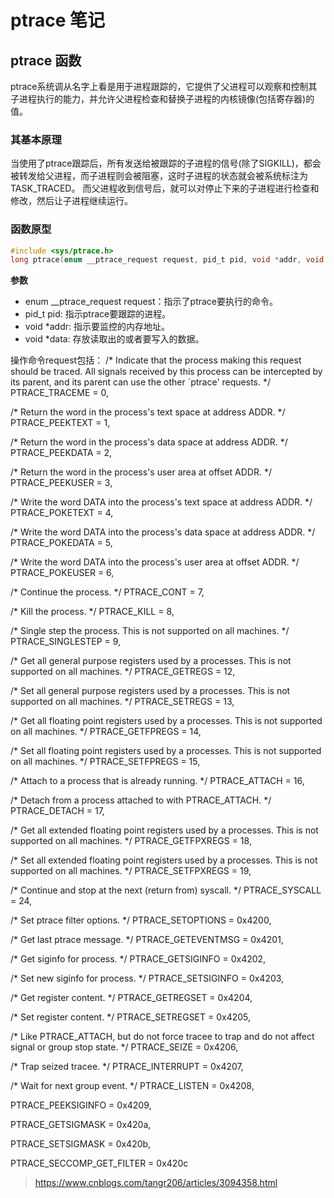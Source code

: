 # ptrace 笔记

## ptrace 函数
ptrace系统调从名字上看是用于进程跟踪的，它提供了父进程可以观察和控制其子进程执行的能力，并允许父进程检查和替换子进程的内核镜像(包括寄存器)的值。
### 其基本原理
当使用了ptrace跟踪后，所有发送给被跟踪的子进程的信号(除了SIGKILL)，都会被转发给父进程，而子进程则会被阻塞，这时子进程的状态就会被系统标注为TASK_TRACED。
而父进程收到信号后，就可以对停止下来的子进程进行检查和修改，然后让子进程继续运行。

### 函数原型
```c    
#include <sys/ptrace.h>
long ptrace(enum __ptrace_request request, pid_t pid, void *addr, void *data);
```
**参数**
- enum __ptrace_request request：指示了ptrace要执行的命令。
- pid_t pid: 指示ptrace要跟踪的进程。
- void *addr: 指示要监控的内存地址。
- void *data: 存放读取出的或者要写入的数据。

操作命令request包括：
  /* Indicate that the process making this request should be traced.
     All signals received by this process can be intercepted by its
     parent, and its parent can use the other `ptrace' requests.  */
PTRACE_TRACEME = 0,

  /* Return the word in the process's text space at address ADDR.  */
PTRACE_PEEKTEXT = 1,

  /* Return the word in the process's data space at address ADDR.  */
  PTRACE_PEEKDATA = 2,

  /* Return the word in the process's user area at offset ADDR.  */
  PTRACE_PEEKUSER = 3,

  /* Write the word DATA into the process's text space at address ADDR.  */
  PTRACE_POKETEXT = 4,

  /* Write the word DATA into the process's data space at address ADDR.  */
  PTRACE_POKEDATA = 5,

  /* Write the word DATA into the process's user area at offset ADDR.  */
  PTRACE_POKEUSER = 6,

  /* Continue the process.  */
  PTRACE_CONT = 7,

  /* Kill the process.  */
  PTRACE_KILL = 8,

  /* Single step the process.
     This is not supported on all machines.  */
  PTRACE_SINGLESTEP = 9,

  /* Get all general purpose registers used by a processes.
     This is not supported on all machines.  */
   PTRACE_GETREGS = 12,

  /* Set all general purpose registers used by a processes.
     This is not supported on all machines.  */
   PTRACE_SETREGS = 13,

  /* Get all floating point registers used by a processes.
     This is not supported on all machines.  */
   PTRACE_GETFPREGS = 14,

  /* Set all floating point registers used by a processes.
     This is not supported on all machines.  */
   PTRACE_SETFPREGS = 15,

  /* Attach to a process that is already running. */
  PTRACE_ATTACH = 16,

  /* Detach from a process attached to with PTRACE_ATTACH.  */
  PTRACE_DETACH = 17,

  /* Get all extended floating point registers used by a processes.
     This is not supported on all machines.  */
   PTRACE_GETFPXREGS = 18,

  /* Set all extended floating point registers used by a processes.
     This is not supported on all machines.  */
   PTRACE_SETFPXREGS = 19,

  /* Continue and stop at the next (return from) syscall.  */
  PTRACE_SYSCALL = 24,

  /* Set ptrace filter options.  */
  PTRACE_SETOPTIONS = 0x4200,

  /* Get last ptrace message.  */
  PTRACE_GETEVENTMSG = 0x4201,

  /* Get siginfo for process.  */
  PTRACE_GETSIGINFO = 0x4202,

  /* Set new siginfo for process.  */
  PTRACE_SETSIGINFO = 0x4203,

  /* Get register content.  */
  PTRACE_GETREGSET = 0x4204,

  /* Set register content.  */
  PTRACE_SETREGSET = 0x4205,

  /* Like PTRACE_ATTACH, but do not force tracee to trap and do not affect
     signal or group stop state.  */
  PTRACE_SEIZE = 0x4206,

  /* Trap seized tracee.  */
  PTRACE_INTERRUPT = 0x4207,

  /* Wait for next group event.  */
  PTRACE_LISTEN = 0x4208,

  PTRACE_PEEKSIGINFO = 0x4209,

  PTRACE_GETSIGMASK = 0x420a,

  PTRACE_SETSIGMASK = 0x420b,

  PTRACE_SECCOMP_GET_FILTER = 0x420c


> https://www.cnblogs.com/tangr206/articles/3094358.html